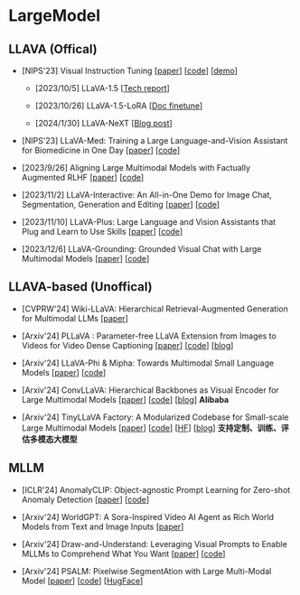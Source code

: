 # LargeModel

## LLAVA (Offical)

- [NIPS'23] Visual Instruction Tuning [[paper](https://arxiv.org/abs/2304.08485)] [[code](https://github.com/haotian-liu/LLaVA)] [[demo](https://llava.hliu.cc/)]
    
    - [2023/10/5] LLaVA-1.5 [[Tech report](https://arxiv.org/abs/2310.03744)]

    - [2023/10/26] LLaVA-1.5-LoRA [[Doc finetune](https://github.com/haotian-liu/LLaVA/blob/main/docs/Finetune_Custom_Data.md)]

    - [2024/1/30] LLaVA-NeXT [[Blog post](https://llava-vl.github.io/blog/2024-01-30-llava-next/)]

- [NIPS'23] LLaVA-Med: Training a Large Language-and-Vision Assistant for Biomedicine in One Day [[paper](https://arxiv.org/abs/2306.00890)] [[code](https://github.com/microsoft/LLaVA-Med)]

- [2023/9/26] Aligning Large Multimodal Models with Factually Augmented RLHF [[paper](https://arxiv.org/abs/2309.14525)] [[code](https://github.com/llava-rlhf/LLaVA-RLHF)]

- [2023/11/2] LLaVA-Interactive: An All-in-One Demo for Image Chat, Segmentation, Generation and Editing [[paper](https://arxiv.org/abs/2311.00571)] [[code](https://github.com/LLaVA-VL/LLaVA-Interactive-Demo)]

- [2023/11/10] LLaVA-Plus: Large Language and Vision Assistants that Plug and Learn to Use Skills [[paper](https://arxiv.org/abs/2311.05437)] [[code](https://github.com/LLaVA-VL/LLaVA-Plus-Codebase)]

- [2023/12/6] LLaVA-Grounding: Grounded Visual Chat with Large Multimodal Models [[paper](https://arxiv.org/abs/2312.02949)] [[code](https://github.com/UX-Decoder/LLaVA-Grounding)]

## LLAVA-based  (Unoffical)

- [CVPRW'24] Wiki-LLaVA: Hierarchical Retrieval-Augmented Generation for Multimodal LLMs [[paper](https://arxiv.org/abs/2404.15406)]

- [Arxiv'24] PLLaVA : Parameter-free LLaVA Extension from Images to Videos for Video Dense Captioning [[paper](https://arxiv.org/abs/2404.16994)] [[code](https://github.com/magic-research/PLLaVA)] [[blog](https://mp.weixin.qq.com/s/_3vlEMcqL3fOp8fRHtMvCQ)]

- [Arxiv'24] LLaVA-Phi & Mipha: Towards Multimodal Small Language Models [[paper](https://arxiv.org/abs/2401.02330)] [[code](https://github.com/zhuyiche/llava-phi)]

- [Arxiv'24] ConvLLaVA: Hierarchical Backbones as Visual Encoder for Large Multimodal Models [[paper](https://arxiv.org/abs/2405.15738)] [[code](https://github.com/alibaba/conv-llava)] [[blog](https://mp.weixin.qq.com/s/_MWpuGLAj3D8D1Ijdf197g?poc_token=HLqTamaj2XbCc4vt7vWI3iEjBbdTBh_LtKdR-l64)] **Alibaba**

- [Arxiv'24] TinyLLaVA Factory: A Modularized Codebase for Small-scale Large Multimodal Models [[paper](https://arxiv.org/abs/2405.11788)] [[code](https://github.com/TinyLLaVA/TinyLLaVA_Factory)] [[HF](https://huggingface.co/tinyllava)] [[blog](https://mp.weixin.qq.com/s/rQM9pXn4s8KZcXy7DW63kw)] **支持定制、训练、评估多模态大模型**

## MLLM

- [ICLR'24] AnomalyCLIP: Object-agnostic Prompt Learning for Zero-shot Anomaly Detection [[paper](https://arxiv.org/abs/2310.18961)] [[code](https://github.com/zqhang/AnomalyCLIP)]

- [Arxiv'24] WorldGPT: A Sora-Inspired Video AI Agent as Rich World Models from Text and Image Inputs [[paper](https://arxiv.org/abs/2403.07944)]

- [Arxiv'24] Draw-and-Understand: Leveraging Visual Prompts to Enable MLLMs to Comprehend What You Want [[paper](https://arxiv.org/abs/2403.20271)] [[code](https://github.com/AFeng-x/Draw-and-Understand)]

- [Arxiv'24] PSALM: Pixelwise SegmentAtion with Large Multi-Modal Model [[paper](https://arxiv.org/abs/2403.14598)] [[code](https://github.com/zamling/PSALM)] [[HugFace](https://huggingface.co/EnmingZhang/PSALM)] 